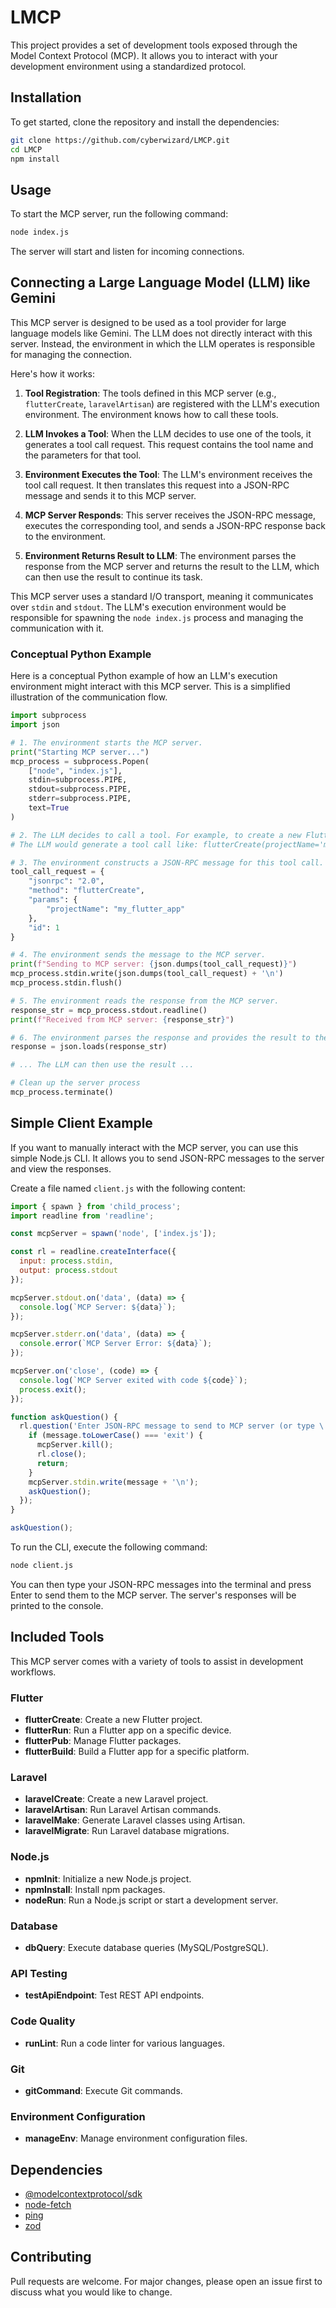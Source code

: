 # LMCP

This project provides a set of development tools exposed through the Model Context Protocol (MCP). It allows you to interact with your development environment using a standardized protocol.

## Installation

To get started, clone the repository and install the dependencies:

```bash
git clone https://github.com/cyberwizard/LMCP.git
cd LMCP
npm install
```

## Usage

To start the MCP server, run the following command:

```bash
node index.js
```

The server will start and listen for incoming connections.

## Connecting a Large Language Model (LLM) like Gemini

This MCP server is designed to be used as a tool provider for large language models like Gemini. The LLM does not directly interact with this server. Instead, the environment in which the LLM operates is responsible for managing the connection.

Here's how it works:

1.  **Tool Registration**: The tools defined in this MCP server (e.g., `flutterCreate`, `laravelArtisan`) are registered with the LLM's execution environment. The environment knows how to call these tools.

2.  **LLM Invokes a Tool**: When the LLM decides to use one of the tools, it generates a tool call request. This request contains the tool name and the parameters for that tool.

3.  **Environment Executes the Tool**: The LLM's environment receives the tool call request. It then translates this request into a JSON-RPC message and sends it to this MCP server.

4.  **MCP Server Responds**: This server receives the JSON-RPC message, executes the corresponding tool, and sends a JSON-RPC response back to the environment.

5.  **Environment Returns Result to LLM**: The environment parses the response from the MCP server and returns the result to the LLM, which can then use the result to continue its task.

This MCP server uses a standard I/O transport, meaning it communicates over `stdin` and `stdout`. The LLM's execution environment would be responsible for spawning the `node index.js` process and managing the communication with it.

### Conceptual Python Example

Here is a conceptual Python example of how an LLM's execution environment might interact with this MCP server. This is a simplified illustration of the communication flow.

```python
import subprocess
import json

# 1. The environment starts the MCP server.
print("Starting MCP server...")
mcp_process = subprocess.Popen(
    ["node", "index.js"],
    stdin=subprocess.PIPE,
    stdout=subprocess.PIPE,
    stderr=subprocess.PIPE,
    text=True
)

# 2. The LLM decides to call a tool. For example, to create a new Flutter project.
# The LLM would generate a tool call like: flutterCreate(projectName='my_flutter_app')

# 3. The environment constructs a JSON-RPC message for this tool call.
tool_call_request = {
    "jsonrpc": "2.0",
    "method": "flutterCreate",
    "params": {
        "projectName": "my_flutter_app"
    },
    "id": 1
}

# 4. The environment sends the message to the MCP server.
print(f"Sending to MCP server: {json.dumps(tool_call_request)}")
mcp_process.stdin.write(json.dumps(tool_call_request) + '\n')
mcp_process.stdin.flush()

# 5. The environment reads the response from the MCP server.
response_str = mcp_process.stdout.readline()
print(f"Received from MCP server: {response_str}")

# 6. The environment parses the response and provides the result to the LLM.
response = json.loads(response_str)

# ... The LLM can then use the result ...

# Clean up the server process
mcp_process.terminate()
```

## Simple Client Example

If you want to manually interact with the MCP server, you can use this simple Node.js CLI. It allows you to send JSON-RPC messages to the server and view the responses.

Create a file named `client.js` with the following content:

```javascript
import { spawn } from 'child_process';
import readline from 'readline';

const mcpServer = spawn('node', ['index.js']);

const rl = readline.createInterface({
  input: process.stdin,
  output: process.stdout
});

mcpServer.stdout.on('data', (data) => {
  console.log(`MCP Server: ${data}`);
});

mcpServer.stderr.on('data', (data) => {
  console.error(`MCP Server Error: ${data}`);
});

mcpServer.on('close', (code) => {
  console.log(`MCP Server exited with code ${code}`);
  process.exit();
});

function askQuestion() {
  rl.question('Enter JSON-RPC message to send to MCP server (or type \'exit\'): ', (message) => {
    if (message.toLowerCase() === 'exit') {
      mcpServer.kill();
      rl.close();
      return;
    }
    mcpServer.stdin.write(message + '\n');
    askQuestion();
  });
}

askQuestion();
```

To run the CLI, execute the following command:

```bash
node client.js
```

You can then type your JSON-RPC messages into the terminal and press Enter to send them to the MCP server. The server's responses will be printed to the console.

## Included Tools

This MCP server comes with a variety of tools to assist in development workflows.

### Flutter

- **flutterCreate**: Create a new Flutter project.
- **flutterRun**: Run a Flutter app on a specific device.
- **flutterPub**: Manage Flutter packages.
- **flutterBuild**: Build a Flutter app for a specific platform.

### Laravel

- **laravelCreate**: Create a new Laravel project.
- **laravelArtisan**: Run Laravel Artisan commands.
- **laravelMake**: Generate Laravel classes using Artisan.
- **laravelMigrate**: Run Laravel database migrations.

### Node.js

- **npmInit**: Initialize a new Node.js project.
- **npmInstall**: Install npm packages.
- **nodeRun**: Run a Node.js script or start a development server.

### Database

- **dbQuery**: Execute database queries (MySQL/PostgreSQL).

### API Testing

- **testApiEndpoint**: Test REST API endpoints.

### Code Quality

- **runLint**: Run a code linter for various languages.

### Git

- **gitCommand**: Execute Git commands.

### Environment Configuration

- **manageEnv**: Manage environment configuration files.

## Dependencies

- [@modelcontextprotocol/sdk](https://www.npmjs.com/package/@modelcontextprotocol/sdk)
- [node-fetch](https://www.npmjs.com/package/node-fetch)
- [ping](https://www.npmjs.com/package/ping)
- [zod](https://www.npmjs.com/package/zod)

## Contributing

Pull requests are welcome. For major changes, please open an issue first to discuss what you would like to change.